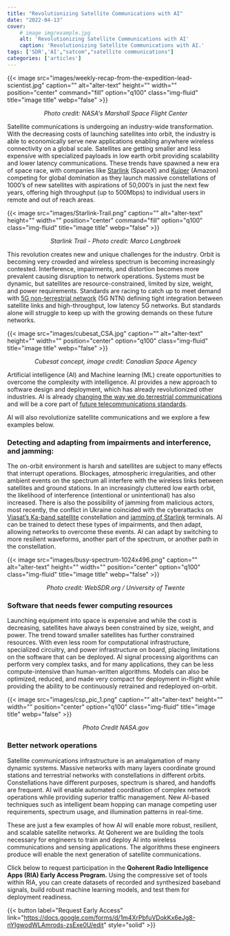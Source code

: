 ```yaml
---
title: "Revolutionizing Satellite Communications with AI"
date: "2022-04-13"
cover:
    # image img/example.jpg
    alt: 'Revolutionizing Satellite Communications with AI'
    caption: 'Revolutionizing Satellite Communications with AI.'
tags: ['SDR','AI',"satcom","satellite communications"]
categories: ['articles']
---
```


{{< image src="images/weekly-recap-from-the-expedition-lead-scientist.jpg" caption="" alt="alter-text" height="" width="" position="center" command="fill" option="q100" class="img-fluid" title="image title"  webp="false" >}}<p style="text-align: center;font-style: italic;">Photo credit: NASA's Marshall Space Flight Center</p>


Satellite communications is undergoing an industry-wide transformation. With the decreasing costs of launching satellites into orbit, the industry is able to economically serve new applications enabling anywhere wireless connectivity on a global scale. Satellites are getting smaller and less expensive with specialized payloads in low earth orbit providing scalability and lower latency communications. These trends have spawned a new era of space race, with companies like [Starlink](https://www.starlink.com/) (SpaceX) and [Kuiper](https://www.aboutamazon.com/news/innovation-at-amazon/amazon-makes-historic-launch-investment-to-advance-project-kuiper) (Amazon) competing for global domination as they launch massive constellations of 1000’s of new satellites with aspirations of 50,000’s in just the next few years, offering high throughput (up to 500Mbps) to individual users in remote and out of reach areas.

{{< image src="images/Starlink-Trail.png" caption="" alt="alter-text" height="" width="" position="center" command="fill" option="q100" class="img-fluid" title="image title"  webp="false" >}}<p style="text-align: center;font-style: italic;">Starlink Trail - Photo credit: Marco Langbroek</p>


This revolution creates new and unique challenges for the industry. Orbit is becoming very crowded and wireless spectrum is becoming increasingly contested. Interference, impairments, and distortion becomes more prevalent causing disruption to network operations. Systems must be dynamic, but satellites are resource-constrained, limited by size, weight, and power requirements. Standards are racing to catch up to meet demand with [5G non-terrestrial network](https://www.5gamericas.org/5g-and-non-terrestrial-networks/) (5G NTN) defining tight integration between satellite links and high-throughput, low latency 5G networks. But standards alone will struggle to keep up with the growing demands on these future networks.

{{< image src="images/cubesat_CSA.jpg" caption="" alt="alter-text" height="" width="" position="center" option="q100" class="img-fluid" title="image title"  webp="false" >}}<p style="text-align: center;font-style: italic;">
_Cubesat concept, image credit: Canadian Space Agency_</p>



Artificial intelligence (AI) and Machine learning (ML) create opportunities to overcome the complexity with intelligence. AI provides a new approach to software design and deployment, which has already revolutionized other industries. AI is already [changing the way we do terrestrial communications](https://medium.com/qoherent/top-3-ways-ai-will-transform-5g-and-wireless-513683633487) and will be a core part of [future telecommunications standards](https://www.3gpp.org/release18).

AI will also revolutionize satellite communications and we explore a few examples below.


### **Detecting and adapting from impairments and interference, and jamming:**

The on-orbit environment is harsh and satellites are subject to many effects that interrupt operations. Blockages, atmospheric irregularities, and other ambient events on the spectrum all interfere with the wireless links between satellites and ground stations. In an increasingly cluttered low earth orbit, the likelihood of interference (intentional or unintentional) has also increased. There is also the possibility of jamming from malicious actors, most recently, the conflict in Ukraine coincided with the cyberattacks on [Viasat’s Ka-band satellite](https://www.satellitetoday.com/cybersecurity/2022/02/28/viasat-investigating-ka-sat-outage-due-to-potential-cyber-event/) constellation and [jamming of Starlink](https://spacenews.com/cyber-warfare-gets-real-for-satellite-operators/) terminals. AI can be trained to detect these types of impairments, and then adapt, allowing networks to overcome these events. AI can adapt by switching to more resilient waveforms, another part of the spectrum, or another path in the constellation.







{{< image src="images/busy-spectrum-1024x496.png" caption="" alt="alter-text" height="" width="" position="center" option="q100" class="img-fluid" title="image title"  webp="false" >}}<p style="text-align: center;font-style: italic;">Photo credit: WebSDR.org / University of Twente</p>


### **Software that needs fewer computing resources**

Launching equipment into space is expensive and while the cost is decreasing, satellites have always been constrained by size, weight, and power. The trend toward smaller satellites has further constrained resources. With even less room for computational infrastructure, specialized circuitry, and power infrastructure on board, placing limitations on the software that can be deployed. AI signal processing algorithms can perform very complex tasks, and for many applications, they can be less compute-intensive than human-written algorithms. Models can also be optimized, reduced, and made very compact for deployment in-flight while providing the ability to be continuously retrained and redeployed on-orbit.



{{< image src="images/csp_pic_1.png" caption="" alt="alter-text" height="" width="" position="center" option="q100" class="img-fluid" title="image title"  webp="false" >}}<p style="text-align: center;font-style: italic;">Photo Credit NASA.gov</p>


### **Better network operations**

Satellite communications infrastructure is an amalgamation of many dynamic systems. Massive networks with many layers coordinate ground stations and terrestrial networks with constellations in different orbits. Constellations have different purposes, spectrum is shared, and handoffs are frequent. AI will enable automated coordination of complex network operations while providing superior traffic management. New AI-based techniques such as intelligent beam hopping can manage competing user requirements, spectrum usage, and illumination patterns in real-time.


These are just a few examples of how AI will enable more robust, resilient, and scalable satellite networks. At Qoherent we are building the tools necessary for engineers to train and deploy AI into wireless communications and sensing applications. The algorithms these engineers produce will enable the next generation of satellite communications.



Click below to request participation in the **Qoherent Radio Intelligence Apps (RIA) Early Access Program.** Using the compressive set of tools within RIA, you can create datasets of recorded and synthesized baseband signals, build robust machine learning models, and test them for deployment readiness.

{{< button label="Request Early Access" link="https://docs.google.com/forms/d/1m4XrPbfuVDokKx6eJg8-nYIgwodWLAmrods-zsExe0U/edit" style="solid" >}}